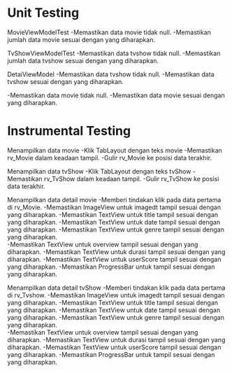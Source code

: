 # Unit Testing

MovieViewModelTest
-Memastikan data movie tidak null.
-Memastikan jumlah data movie sesuai dengan yang diharapkan.

TvShowViewModelTest
-Memastikan data tvshow tidak null.
-Memastikan jumlah data tvshow sesuai dengan yang diharapkan.

DetaiViewModel
-Memastikan data tvshow tidak null.
-Memastikan data tvshow sesuai dengan yang diharapkan.

-Memastikan data movie tidak null.
-Memastikan data movie sesuai dengan yang diharapkan.

# Instrumental Testing

Menampilkan data movie
-Klik TabLayout dengan teks movie
-Memastikan rv_Movie dalam keadaan tampil.
-Gulir rv_Movie ke posisi data terakhir.

Menampilkan data tvShow
-Klik TabLayout dengan teks tvShow
-Memastikan rv_TvShow dalam keadaan tampil.
-Gulir rv_TvShow ke posisi data terakhir.

Menampilkan data detail movie
-Memberi tindakan klik pada data pertama di rv_Movie.
-Memastikan ImageView untuk imagedt tampil sesuai dengan yang diharapkan.
-Memastikan TextView untuk title tampil sesuai dengan yang diharapkan.
-Memastikan TextView untuk date tampil sesuai dengan yang diharapkan.
-Memastikan TextView untuk genre tampil sesuai dengan yang diharapkan.  
-Memastikan TextView untuk overview tampil sesuai dengan yang diharapkan.
-Memastikan TextView untuk durasi tampil sesuai dengan yang diharapkan.
-Memastikan TextView untuk userScore tampil sesuai dengan yang diharapkan.
-Memastikan ProgressBar untuk tampil sesuai dengan yang diharapkan.

Menampilkan data detail tvShow
-Memberi tindakan klik pada data pertama di rv_Tvshow.
-Memastikan ImageView untuk imagedt tampil sesuai dengan yang diharapkan.
-Memastikan TextView untuk title tampil sesuai dengan yang diharapkan.
-Memastikan TextView untuk date tampil sesuai dengan yang diharapkan.
-Memastikan TextView untuk genre tampil sesuai dengan yang diharapkan.  
-Memastikan TextView untuk overview tampil sesuai dengan yang diharapkan.
-Memastikan TextView untuk durasi tampil sesuai dengan yang diharapkan.
-Memastikan TextView untuk userScore tampil sesuai dengan yang diharapkan.
-Memastikan ProgressBar untuk tampil sesuai dengan yang diharapkan.

